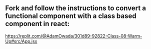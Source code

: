 ## Fork and follow the instructions to convert a functional component with a class based component in react:

https://replit.com/@AdamOwada/301d89-92822-Class-08-Warm-Up#src/App.jsx